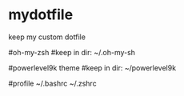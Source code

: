 # mydotfile
keep my custom dotfile

#oh-my-zsh
#keep in dir:
~/.oh-my-sh

#powerlevel9k theme
#keep in dir:
~/powerlevel9k

#profile
~/.bashrc
~/.zshrc
